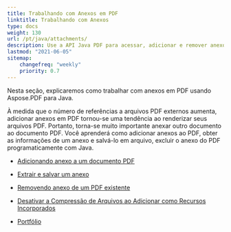 ```yaml
---
title: Trabalhando com Anexos em PDF 
linktitle: Trabalhando com Anexos
type: docs
weight: 130
url: /pt/java/attachments/
description: Use a API Java PDF para acessar, adicionar e remover anexos em arquivos PDF usando Java dentro de suas aplicações. Guia completo com exemplos de código Java.
lastmod: "2021-06-05"
sitemap:
    changefreq: "weekly"
    priority: 0.7
---
```


Nesta seção, explicaremos como trabalhar com anexos em PDF usando Aspose.PDF para Java.

À medida que o número de referências a arquivos PDF externos aumenta, adicionar anexos em PDF tornou-se uma tendência ao renderizar seus arquivos PDF. Portanto, torna-se muito importante anexar outro documento ao documento PDF. Você aprenderá como adicionar anexos ao PDF, obter as informações de um anexo e salvá-lo em arquivo, excluir o anexo do PDF programaticamente com Java.

- [Adicionando anexo a um documento PDF](/pdf/pt/java/add-attachment-to-pdf-document/)
- [Extrair e salvar um anexo](/pdf/pt/java/extract-and-save-an-attachment/)

- [Removendo anexo de um PDF existente](/pdf/pt/java/removing-attachment-from-an-existing-pdf/)
- [Desativar a Compressão de Arquivos ao Adicionar como Recursos Incorporados](/pdf/pt/java/disable-files-compression-when-adding-as-embedded-resources/)
- [Portfólio](/pdf/pt/java/portfolio/)